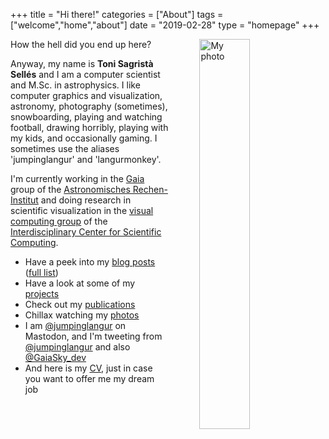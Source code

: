 +++
title = "Hi there!"
categories = ["About"]
tags = ["welcome","home","about"]
date = "2019-02-28"
type = "homepage"
+++

<img src="/img/myself_col.jpg"
     alt="My photo"
     style="float: right; margin-left: 50px; width: 40%" />

How the hell did you end up here?

Anyway, my name is **Toni Sagristà Sellés** and I am a computer scientist and M.Sc. in astrophysics. I like computer graphics and visualization, astronomy, photography (sometimes), snowboarding, playing and watching football, drawing horribly, playing with my kids, and occasionally gaming. I sometimes use the aliases 'jumpinglangur' and 'langurmonkey'.

I'm currently working in the [Gaia](https://sci.esa.int/web/gaia) group of the [Astronomisches Rechen-Institut](https://ari.uni-heidelberg.de) and doing research in scientific visualization in the [visual computing group](https://vcg.iwr.uni-heidelberg.de) of the [Interdisciplinary Center for Scientific Computing](https://www.iwr.uni-heidelberg.de).

- Have a peek into my [blog posts](/blog) ([full list](/posts-list))
- Have a look at some of my [projects](/projects)
- Check out my [publications](/papers)
- Chillax watching my [photos](https://flickr.com/photos/tonisagrista/)
- I am [@jumpinglangur](https://mastodont.cat/@jumpinglangur) on Mastodon, and I'm tweeting from [@jumpinglangur](https://twitter.com/jumpinglangur) and also [@GaiaSky_dev](https://twitter.com/GaiaSky_dev)
- And here is my [CV](/resume), just in case you want to offer me my dream job

